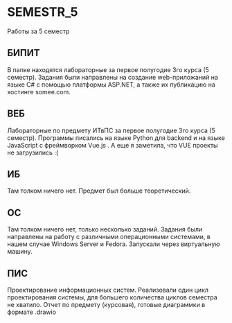 # SEMESTR_5
Работы за 5 семестр

## БИПИТ
В папке находятся лабораторные за первое полугодие 3го курса (5 семестр). Задания были направлены на создание web-приложаний на языке C# с помощью платформы ASP.NET, а также их публикацию на хостинге somee.com. 

## ВЕБ
Лабораторные по предмету ИТвПС за первое полугодие 3го курса (5 семестр). Программы писались на языке Python для backend и на языке JavaScript с фреймворком Vue.js . 
А еще я заметила, что VUE проекты не загрузились :(

## ИБ
Там толком ничего нет. Предмет был больше теоретический. 

## ОС
Там толком ничего нет, только несколько заданий. Задания были направлены на работу с различными операционными системами, в нашем случае Windows Server и Fedora. Запускали через виртуальную машину. 

## ПИС
Проектирование информационных систем. Реализовали один цикл проектирования системы, для большего количества циклов семестра не хватило. 
Отчет по предмету (курсовая), готовые диаграммки в формате .drawio


